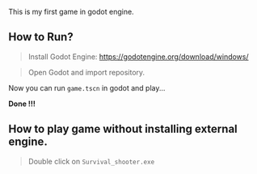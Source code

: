 This is my first game in godot engine.

## How to Run?

> Install Godot Engine: 
https://godotengine.org/download/windows/

> Open Godot and import repository.

Now you can run `game.tscn` in godot and play...

**Done !!!** 

## How to play game without installing external engine.

> Double click on `Survival_shooter.exe`